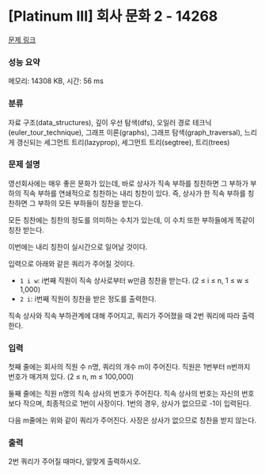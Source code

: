 # [Platinum III] 회사 문화 2 - 14268 

[문제 링크](https://www.acmicpc.net/problem/14268) 

### 성능 요약

메모리: 14308 KB, 시간: 56 ms

### 분류

자료 구조(data_structures), 깊이 우선 탐색(dfs), 오일러 경로 테크닉(euler_tour_technique), 그래프 이론(graphs), 그래프 탐색(graph_traversal), 느리게 갱신되는 세그먼트 트리(lazyprop), 세그먼트 트리(segtree), 트리(trees)

### 문제 설명

<p>영선회사에는 매우 좋은 문화가 있는데, 바로 상사가 직속 부하를 칭찬하면 그 부하가 부하의 직속 부하를 연쇄적으로 칭찬하는 내리 칭찬이 있다. 즉, 상사가 한 직속 부하를 칭찬하면 그 부하의 모든 부하들이 칭찬을 받는다.</p>

<p>모든 칭찬에는 칭찬의 정도를 의미하는 수치가 있는데, 이 수치 또한 부하들에게 똑같이 칭찬 받는다.</p>

<p>이번에는 내리 칭찬이 실시간으로 일어날 것이다.</p>

<p>입력으로 아래와 같은 쿼리가 주어질 것이다.</p>

<ul>
	<li><code>1 i w</code>: i번째 직원이 직속 상사로부터 w만큼 칭찬을 받는다. (2 ≤ i ≤ n, 1 ≤ w ≤ 1,000)</li>
	<li><code>2 i</code>: i번째 직원이 칭찬을 받은 정도를 출력한다.</li>
</ul>

<p>직속 상사와 직속 부하관계에 대해 주어지고, 쿼리가 주어졌을 때 2번 쿼리에 따라 출력한다.</p>

### 입력 

 <p>첫째 줄에는 회사의 직원 수 n명, 쿼리의 개수 m이 주어진다. 직원은 1번부터 n번까지 번호가 매겨져 있다. (2 ≤ n, m ≤ 100,000)</p>

<p>둘째 줄에는 직원 n명의 직속 상사의 번호가 주어진다. 직속 상사의 번호는 자신의 번호보다 작으며, 최종적으로 1번이 사장이다. 1번의 경우, 상사가 없으므로 -1이 입력된다.</p>

<p>다음 m줄에는 위와 같이 쿼리가 주어진다. 사장은 상사가 없으므로 칭찬을 받지 않는다.</p>

### 출력 

 <p>2번 쿼리가 주어질 때마다, 알맞게 출력하시오.</p>

